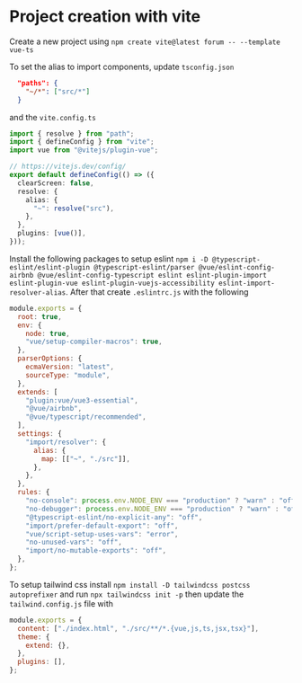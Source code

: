 # Project creation with vite

Create a new project using `npm create vite@latest forum -- --template vue-ts`

To set the alias to import components, update `tsconfig.json`

```json
  "paths": {
    "~/*": ["src/*"]
  }
```

and the `vite.config.ts`

```ts
import { resolve } from "path";
import { defineConfig } from "vite";
import vue from "@vitejs/plugin-vue";

// https://vitejs.dev/config/
export default defineConfig(() => ({
  clearScreen: false,
  resolve: {
    alias: {
      "~": resolve("src"),
    },
  },
  plugins: [vue()],
}));
```

Install the following packages to setup eslint `npm i -D @typescript-eslint/eslint-plugin @typescript-eslint/parser @vue/eslint-config-airbnb @vue/eslint-config-typescript eslint eslint-plugin-import eslint-plugin-vue eslint-plugin-vuejs-accessibility eslint-import-resolver-alias`. After that create `.eslintrc.js` with the following

```js
module.exports = {
  root: true,
  env: {
    node: true,
    "vue/setup-compiler-macros": true,
  },
  parserOptions: {
    ecmaVersion: "latest",
    sourceType: "module",
  },
  extends: [
    "plugin:vue/vue3-essential",
    "@vue/airbnb",
    "@vue/typescript/recommended",
  ],
  settings: {
    "import/resolver": {
      alias: {
        map: [["~", "./src"]],
      },
    },
  },
  rules: {
    "no-console": process.env.NODE_ENV === "production" ? "warn" : "off",
    "no-debugger": process.env.NODE_ENV === "production" ? "warn" : "off",
    "@typescript-eslint/no-explicit-any": "off",
    "import/prefer-default-export": "off",
    "vue/script-setup-uses-vars": "error",
    "no-unused-vars": "off",
    "import/no-mutable-exports": "off",
  },
};
```

To setup tailwind css install `npm install -D tailwindcss postcss autoprefixer` and run `npx tailwindcss init -p` then update the `tailwind.config.js` file with

```js
module.exports = {
  content: ["./index.html", "./src/**/*.{vue,js,ts,jsx,tsx}"],
  theme: {
    extend: {},
  },
  plugins: [],
};
```
